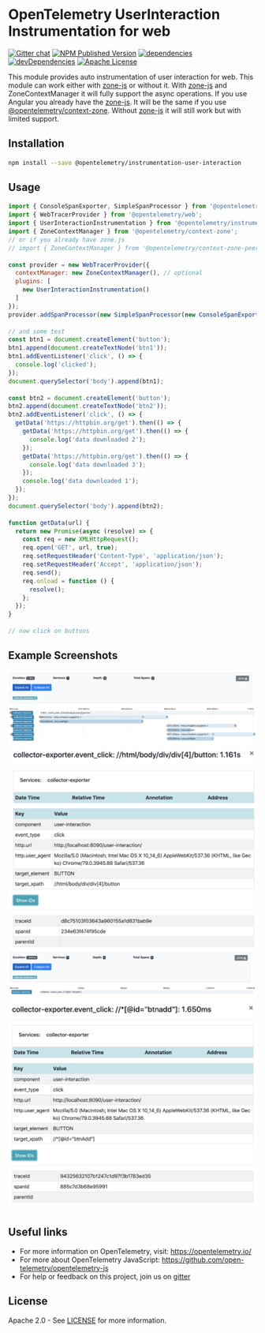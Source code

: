 # OpenTelemetry UserInteraction Instrumentation for web
[![Gitter chat][gitter-image]][gitter-url]
[![NPM Published Version][npm-img]][npm-url]
[![dependencies][dependencies-image]][dependencies-url]
[![devDependencies][devDependencies-image]][devDependencies-url]
[![Apache License][license-image]][license-image]

This module provides auto instrumentation of user interaction for web.
This module can work either with [zone-js] or without it.
With [zone-js] and ZoneContextManager it will fully support the async operations.
If you use Angular you already have the [zone-js]. It will be the same if you use [@opentelemetry/context-zone].
Without [zone-js] it will still work but with limited support.

## Installation

```bash
npm install --save @opentelemetry/instrumentation-user-interaction
```

## Usage

```js
import { ConsoleSpanExporter, SimpleSpanProcessor } from '@opentelemetry/tracing';
import { WebTracerProvider } from '@opentelemetry/web';
import { UserInteractionInstrumentation } from '@opentelemetry/instrumentation-user-interaction';
import { ZoneContextManager } from '@opentelemetry/context-zone';
// or if you already have zone.js
// import { ZoneContextManager } from '@opentelemetry/context-zone-peer-dep';

const provider = new WebTracerProvider({
  contextManager: new ZoneContextManager(), // optional
  plugins: [
    new UserInteractionInstrumentation()
  ]
});
provider.addSpanProcessor(new SimpleSpanProcessor(new ConsoleSpanExporter()));

// and some test
const btn1 = document.createElement('button');
btn1.append(document.createTextNode('btn1'));
btn1.addEventListener('click', () => {
  console.log('clicked');
});
document.querySelector('body').append(btn1);

const btn2 = document.createElement('button');
btn2.append(document.createTextNode('btn2'));
btn2.addEventListener('click', () => {
  getData('https://httpbin.org/get').then(() => {
    getData('https://httpbin.org/get').then(() => {
      console.log('data downloaded 2');
    });
    getData('https://httpbin.org/get').then(() => {
      console.log('data downloaded 3');
    });
    console.log('data downloaded 1');
  });
});
document.querySelector('body').append(btn2);

function getData(url) {
  return new Promise(async (resolve) => {
    const req = new XMLHttpRequest();
    req.open('GET', url, true);
    req.setRequestHeader('Content-Type', 'application/json');
    req.setRequestHeader('Accept', 'application/json');
    req.send();
    req.onload = function () {
      resolve();
    };
  });
}

// now click on buttons

```

## Example Screenshots
![Screenshot of the running example](images/main.jpg)
![Screenshot of the running example](images/click.jpg)
![Screenshot of the running example](images/main-sync.jpg)
![Screenshot of the running example](images/click-sync.jpg)

## Useful links
- For more information on OpenTelemetry, visit: <https://opentelemetry.io/>
- For more about OpenTelemetry JavaScript: <https://github.com/open-telemetry/opentelemetry-js>
- For help or feedback on this project, join us on [gitter][gitter-url]

## License

Apache 2.0 - See [LICENSE][license-url] for more information.

[gitter-image]: https://badges.gitter.im/open-telemetry/opentelemetry-js.svg
[gitter-url]: https://gitter.im/open-telemetry/opentelemetry-node?utm_source=badge&utm_medium=badge&utm_campaign=pr-badge&utm_content=badge
[license-url]: https://github.com/open-telemetry/opentelemetry-js/blob/main/LICENSE
[license-image]: https://img.shields.io/badge/license-Apache_2.0-green.svg?style=flat
[dependencies-image]: https://david-dm.org/open-telemetry/opentelemetry-js/status.svg?path=packages/opentelemetry-instrumentation-user-interaction
[dependencies-url]: https://david-dm.org/open-telemetry/opentelemetry-js?path=packages%2Fopentelemetry-instrumentation-user-interaction
[devDependencies-image]: https://david-dm.org/open-telemetry/opentelemetry-js/dev-status.svg?path=packages/opentelemetry-instrumentation-user-interaction
[devDependencies-url]: https://david-dm.org/open-telemetry/opentelemetry-js?path=packages%2Fopentelemetry-instrumentation-user-interaction&type=dev
[npm-url]: https://www.npmjs.com/package/@opentelemetry/instrumentation-user-interaction
[npm-img]: https://badge.fury.io/js/%40opentelemetry%2Finstrumentation-user-interaction.svg
[zone-js]: https://www.npmjs.com/package/zone.js
[@opentelemetry/context-zone]: https://www.npmjs.com/package/@opentelemetry/context-zone

